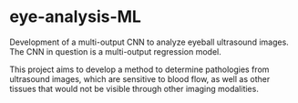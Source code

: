 # eye-analysis-ML

Development of a multi-output CNN to analyze eyeball ultrasound images. The CNN in question is a multi-output regression model. 

This project aims to develop a method to determine pathologies from ultrasound images, which are sensitive to blood flow, as well as other tissues that would not be visible through other imaging modalities.

